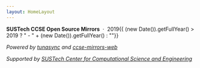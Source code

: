 ```yaml
---
layout: HomeLayout
---
```


**SUSTech CCSE Open Source Mirrors** &nbsp;·&nbsp; 2019{{ (new Date()).getFullYear() > 2019 ? " - " + (new Date()).getFullYear() : ""}}

_Powered by [tunasync](https://github.com/ziqin/tunasync) and [ccse-mirrors-web](https://github.com/ziqin/ccse-mirrors-web)_

_Supported by [SUSTech Center for Computational Science and Engineering](http://hpc.sustech.edu.cn/)_
